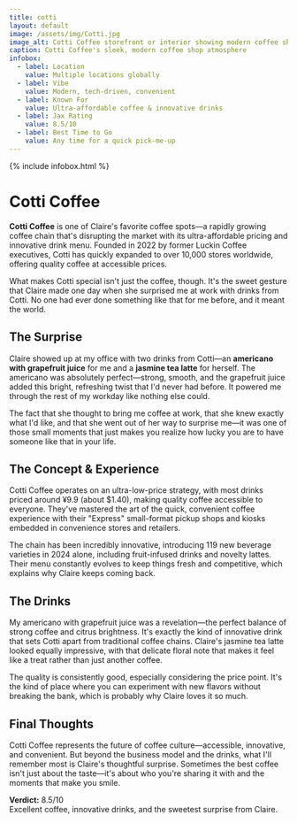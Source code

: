 ```yaml
---
title: cotti
layout: default
image: /assets/img/Cotti.jpg
image_alt: Cotti Coffee storefront or interior showing modern coffee shop design
caption: Cotti Coffee's sleek, modern coffee shop atmosphere
infobox:
  - label: Location
    value: Multiple locations globally
  - label: Vibe
    value: Modern, tech-driven, convenient
  - label: Known For
    value: Ultra-affordable coffee & innovative drinks
  - label: Jax Rating
    value: 8.5/10
  - label: Best Time to Go
    value: Any time for a quick pick-me-up
---
```


{% include infobox.html %}

# Cotti Coffee

**Cotti Coffee** is one of Claire's favorite coffee spots—a rapidly growing coffee chain that's disrupting the market with its ultra-affordable pricing and innovative drink menu. Founded in 2022 by former Luckin Coffee executives, Cotti has quickly expanded to over 10,000 stores worldwide, offering quality coffee at accessible prices.

What makes Cotti special isn't just the coffee, though. It's the sweet gesture that Claire made one day when she surprised me at work with drinks from Cotti. No one had ever done something like that for me before, and it meant the world.

## The Surprise

Claire showed up at my office with two drinks from Cotti—an **americano with grapefruit juice** for me and a **jasmine tea latte** for herself. The americano was absolutely perfect—strong, smooth, and the grapefruit juice added this bright, refreshing twist that I'd never had before. It powered me through the rest of my workday like nothing else could.

The fact that she thought to bring me coffee at work, that she knew exactly what I'd like, and that she went out of her way to surprise me—it was one of those small moments that just makes you realize how lucky you are to have someone like that in your life.

## The Concept & Experience

Cotti Coffee operates on an ultra-low-price strategy, with most drinks priced around ¥9.9 (about $1.40), making quality coffee accessible to everyone. They've mastered the art of the quick, convenient coffee experience with their "Express" small-format pickup shops and kiosks embedded in convenience stores and retailers.

The chain has been incredibly innovative, introducing 119 new beverage varieties in 2024 alone, including fruit-infused drinks and novelty lattes. Their menu constantly evolves to keep things fresh and competitive, which explains why Claire keeps coming back.

## The Drinks

My americano with grapefruit juice was a revelation—the perfect balance of strong coffee and citrus brightness. It's exactly the kind of innovative drink that sets Cotti apart from traditional coffee chains. Claire's jasmine tea latte looked equally impressive, with that delicate floral note that makes it feel like a treat rather than just another coffee.

The quality is consistently good, especially considering the price point. It's the kind of place where you can experiment with new flavors without breaking the bank, which is probably why Claire loves it so much.

## Final Thoughts

Cotti Coffee represents the future of coffee culture—accessible, innovative, and convenient. But beyond the business model and the drinks, what I'll remember most is Claire's thoughtful surprise. Sometimes the best coffee isn't just about the taste—it's about who you're sharing it with and the moments that make you smile.

**Verdict:** 8.5/10  
Excellent coffee, innovative drinks, and the sweetest surprise from Claire. 